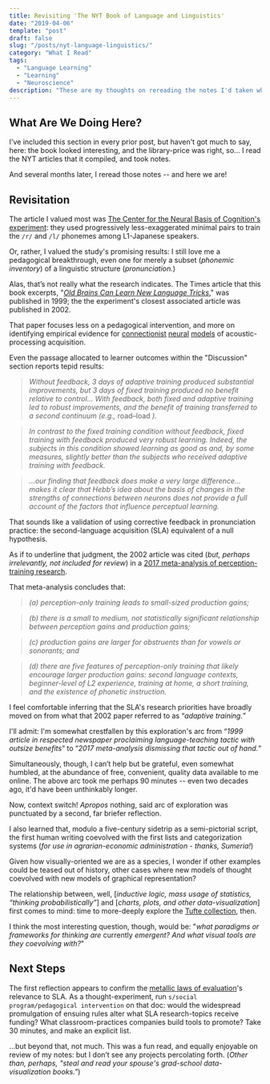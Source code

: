 ```yaml
---
title: Revisiting 'The NYT Book of Language and Linguistics'
date: "2019-04-06"
template: "post"
draft: false
slug: "/posts/nyt-language-linguistics/"
category: "What I Read"
tags:
  - "Language Learning"
  - "Learning"
  - "Neuroscience"
description: "These are my thoughts on rereading the notes I'd taken while reading The NYT Book of Language and Linguistics."
---
```


## What Are We Doing Here?

I've included this section in every prior post, but haven't got much to say, here: the book looked interesting, and the library-price was right, so... I read the NYT articles that it compiled, and took notes.

And several months later, I reread those notes -- and here we are!

## Revisitation

The article I valued most was [The Center for the Neural Basis of Cognition's experiment](https://link.springer.com/article/10.3758/CABN.2.2.89): they used progressively less-exaggerated minimal pairs to train the `/r/` and `/l/` phonemes among L1-Japanese speakers. 

Or, rather, I valued the study's promising results: I still love me a pedagogical breakthrough, even one for merely a subset (_phonemic inventory_) of a linguistic structure (_pronunciation._)

Alas, that’s not really what the research indicates. The Times article that this book excerpts, "[_Old Brains Can Learn New Language Tricks_](https://www.nytimes.com/1999/04/20/science/old-brains-can-learn-new-language-tricks.html)," was published in 1999; the the experiment's closest associated article was published in 2002. 

That paper focuses less on a pedagogical intervention, and more on identifying empirical evidence for [connectionist](http://cnbc.cmu.edu/~plaut/IntroPDP/papers/Rogers09chap.connModels.pdf) [neural](http://www.mind.ilstu.edu/curriculum/connectionism_intro/connectionism_1.php) [models](https://plato.stanford.edu/entries/connectionism/) of acoustic-processing acquisition. 

Even the passage allocated to learner outcomes within the "Discussion" section reports tepid results:

> _Without feedback, 3 days of adaptive training produced substantial improvements, but 3 days of fixed training produced no benefit relative to control... With feedback, both fixed and adaptive training led to robust improvements, and the benefit of training transferred to a second continuum (e.g.,_ road–load _)._

> _In contrast to the fixed training condition without feedback, fixed training with feedback produced very robust learning. Indeed, the subjects in this condition showed learning as good as and, by some measures, slightly better than the subjects who received adaptive training with feedback._

> _...our finding that feedback does make a very large difference... makes it clear that Hebb’s idea about the basis of changes in the strengths of connections between neurons does not provide a full account of the factors that influence perceptual learning._

That sounds like a validation of using corrective feedback in pronunciation practice: the second-language acquisition (SLA) equivalent of a null hypothesis. 

As if to underline that judgment, the 2002 article was cited (_but, perhaps irrelevantly, not included for review_) in a [2017 meta-analysis of perception-training research](https://doi.org/10.1017/S0142716417000418).

That meta-analysis concludes that: 

> _(a) perception-only training leads to small-sized production gains;_

> _(b) there is a small to medium, not statistically significant relationship between perception gains and production gains;_

> _(c) production gains are larger for obstruents than for vowels or sonorants; and_

> _(d) there are five features of perception-only training that likely encourage larger production gains: second language contexts, beginner-level of L2 experience, training at home, a short training, and the existence of phonetic instruction._

I feel comfortable inferring that the SLA's research priorities have broadly moved on from what that 2002 paper referred to as “_adaptive training._”

I'll admit: I'm somewhat crestfallen by this exploration's arc from “_1999 article in respected newspaper proclaiming language-teaching tactic with outsize benefits_“ to “_2017 meta-analysis dismissing that tactic out of hand._“

Simultaneously, though, I can’t help but be grateful, even somewhat humbled, at the abundance of free, convenient, quality data available to me online. The above arc took me perhaps 90 minutes -- even two decades ago, it'd have been unthinkably longer.

Now, context switch! _Apropos_ nothing, said arc of exploration was punctuated by a second, far briefer reflection. 

I also learned that, modulo a five-century sidetrip as a semi-pictorial script, the first human writing coevolved with the first lists and categorization systems (_for use in agrarian-economic administration - thanks, Sumeria!_)

Given how visually-oriented we are as a species, I wonder if other examples could be teased out of history, other cases where new models of thought coevolved with new models of graphical representation? 

The relationship between, well, [_inductive logic, mass usage of statistics, “thinking probabilistically”_] and [_charts, plots, and other data-visualization_] first comes to mind: time to more-deeply explore the [Tufte collection](https://en.wikipedia.org/wiki/Edward_Tufte), then.

I think the most interesting question, though, would be: "_what paradigms or frameworks for thinking are_ currently _emergent? And what visual tools are they coevolving with?_"

## Next Steps

The first reflection appears to confirm the [metallic laws of evaluation](https://www.cgdev.org/blog/rossis-rules)'s relevance to SLA. As a thought-experiment, run `s/social program/pedagogical intervention` on that doc: would the widespread promulgation of ensuing rules alter what SLA research-topics receive funding? What classroom-practices companies build tools to promote? Take 30 minutes, and make an explicit list.

...but beyond that, not much. This was a fun read, and equally enjoyable on review of my notes: but I don’t see any projects percolating forth. (_Other than, perhaps, "steal and read your spouse's grad-school data-visualization books."_)
